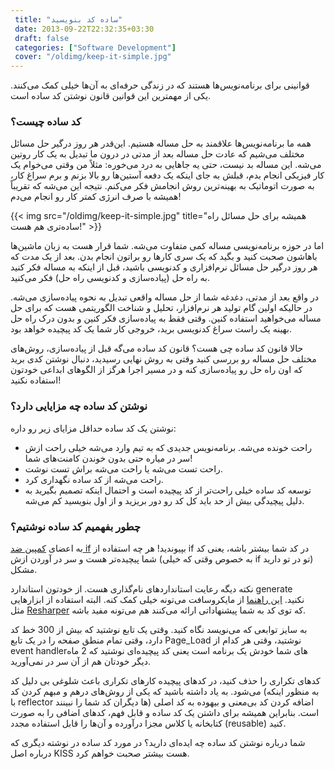 ```yaml
---
 title: "ساده کد بنویسید" 
 date: 2013-09-22T22:32:35+03:30
 draft: false 
 categories: ["Software Development"]
 cover: "/oldimg/keep-it-simple.jpg"
---
```




قوانینی برای برنامه‌نویس‌ها هستند که در زندگی حرفه‌ای به آن‌ها خیلی کمک می‌کنند. یکی از مهمترین این قوانین قانون نوشتن کد ساده است.



### کد ساده چیست؟



همه ما برنامه‌نویس‌ها علاقمند به حل مساله هستیم. این‌قدر هر روز درگیر حل مسائل مختلف می‌شیم که عادت حل مساله بعد از مدتی در درون ما تبدیل به یک کار روتین می‌شه. این مساله بد نیست، حتی یه جاهایی به درد می‌خوره: مثلاً من وقتی می‌خوام یک کار فیزیکی انجام بدم، قبلش به جای اینکه یک دفعه آستین‌ها رو بالا بزنم و برم سراغ کار، به صورت اتوماتیک به بهینه‌ترین روش انجامش فکر می‌کنم. نتیجه این می‌شه که تقریباً همیشه با صرف انرژی کمتر کار رو انجام می‌دم!


{{< img src="/oldimg/keep-it-simple.jpg" title="همیشه برای حل مسائل راه ساده‌تری هم هست!" >}}



اما در حوزه برنامه‌نویسی مساله کمی متفاوت می‌شه. شما قرار هست به زبان ماشین‌ها باهاشون صحبت کنید و بگید که یک سری کارها رو براتون انجام بدن. بعد از یک مدت که هر روز درگیر حل مسائل نرم‌افزاری و کدنویسی باشید، قبل از اینکه به مساله فکر کنید به راه حل (پیاده‌سازی و کدنویسی راه حل) فکر می‌کنید.



در واقع بعد از مدتی، دغدغه شما از حل مساله واقعی تبدیل به نحوه پیاده‌سازی می‌شه. در حالیکه اولین گام تولید هر نرم‌افزار، تحلیل و شناخت الگوریتمی هست که برای حل مساله می‌خواهید استفاده کنین. وقتی فقط به پیاده‌سازی فکر کنین و بدون درک راه حل بهینه یک راست سراغ کدنویسی برید، خروجی کار شما یک کد پیچیده خواهد بود.



حالا قانون کد ساده چی هست؟ قانون کد ساده می‌گه قبل از پیاده‌سازی، روش‌های مختلف حل مساله رو بررسی کنید وقتی به روش نهایی رسیدید،‌ دنبال نوشتن کدی برید که اون راه حل رو پیاده‌سازی کنه و در مسیر اجرا هرگز از الگوهای ابداعی خودتون استفاده نکنید!



### نوشتن کد ساده چه مزایایی دارد؟



نوشتن یک کد ساده حداقل مزایای زیر رو داره:


- راحت خونده می‌شه. برنامه‌نویس جدیدی که به تیم وارد می‌شه خیلی راحت ازش سر در میاره حتی بدون خوندن کامنت‌های شما!
- راحت تست می‌شه یا راحت می‌شه براش تست نوشت.
- راحت می‌شه از کد ساده نگهداری کرد.
- توسعه کد ساده خیلی راحت‌تر از کد پیچیده است و احتمال اینکه تصمیم بگیرید به دلیل پیچیدگی بیش از حد باید کل کد رو دور بریزید و از اول بنویسید کم می‌شه.


### چطور بفهمیم کد ساده نوشتیم؟



به اعضای [کمپین ضد if](http://www.dotnettips.info/post/611/%DA%A9%D9%85%D9%BE%DB%8C%D9%86-%D8%B6%D8%AF-if) بپیوندید! هر چه استفاده از if در کد شما بیشتر باشه، یعنی کد شما پیچیده‌تر هست و سر در آوردن ازش (به خصوص وقتی که خیلی if تو در تو دارید) مشکل.



نکته دیگه رعایت استانداردهای نام‌گذاری هست. از خودتون استاندارد generate نکنید. [این راهنما](http://msdn.microsoft.com/en-us/library/ms229042.aspx) از مایکروسافت می‌تونه خیلی کمک کنه. البته استفاده از ابزارهایی مثل [Resharper](http://www.jetbrains.com/resharper/) که توی کد به شما پیشنهاداتی ارائه می‌کنند هم می‌تونه مفید باشه.



به سایز توابعی که می‌نویسد نگاه کنید. وقتی یک تابع نوشتید که بیش از 300 خط کد دارد، وقتی تمام منطق صفحه را در یک تابع Page\_Load نوشتید، وقتی هر کدام از event handler‌های شما خودش یک برنامه است یعنی کد پیچیده‌ای نوشتید که 2 ماه دیگر خودتان هم از آن سر در نمی‌آورید.



کدهای تکراری را حذف کنید، در کدهای پیچیده کارهای تکراری باعث شلوغی بی دلیل کد می‌شود. به یاد داشته باشید که یکی از روش‌های درهم‌ و مبهم کردن کد (به منظور اینکه با reflector ها دیگران کد شما را نبینند) اضافه کردن کد بی‌معنی و بیهوده به کد اصلی است. بنابراین همیشه برای داشتن یک کد ساده و قابل فهم، کدهای اضافی را به صورت کتابخانه یا کلاس مجزا درآورده و آن‌ها را قابل استفاده مجدد (reusable) کنید.



شما درباره نوشتن کد ساده چه ایده‌ای دارید؟ در مورد کد ساده در نوشته دیگری که درباره اصل KISS هست بیشتر صحبت خواهم کرد.
